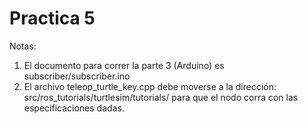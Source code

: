 # Practica 5

Notas: 
1. El documento para correr la parte 3 (Arduino) es subscriber/subscriber.ino
2. El archivo teleop_turtle_key.cpp debe moverse a la dirección: src/ros_tutorials/turtlesim/tutorials/ para que el nodo corra con las especificaciones dadas.
